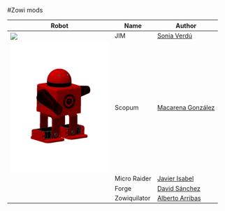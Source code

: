 #Zowi mods



| Robot | Name | Author |
| ------------- | ------------- | ------------- |
| <img src="mods/JIM/images/JIM_1.jpg" width="300" align="center">  | JIM | [Sonia Verdú](http://www.soniaverdu.es/) |
| <img src="mods/Scopum/images/Scopum.PNG" height="300" align="center"> | Scopum | [Macarena González](https://github.com/MacarenaGB) |
|  | Micro Raider| [Javier Isabel](https://github.com/JavierIH) |
|  | Forge | [David Sánchez](https://github.com/davidsanfal)  |
|  | Zowiquilator | [Alberto Arribas](http://www.albertoarribasart.com/) |
